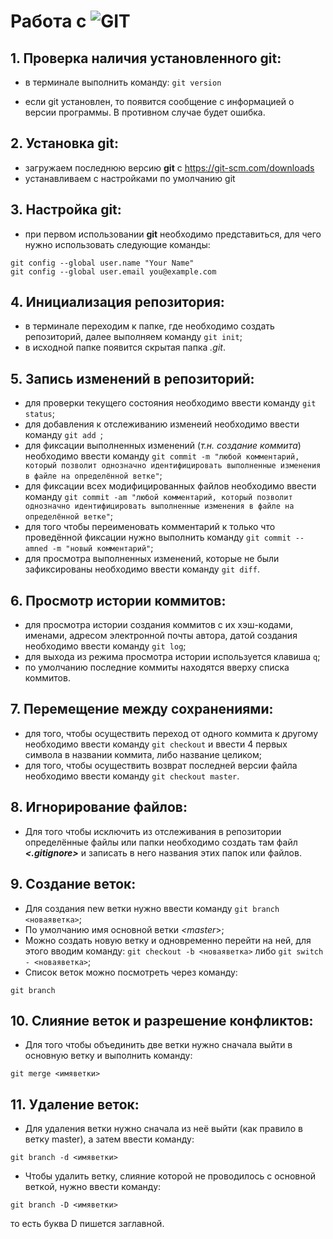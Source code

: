 # Работа с ![GIT](Git.png)
## 1. Проверка наличия установленного git:
- в терминале выполнить команду: `git version`

- если git установлен, то появится сообщение с информацией о версии программы. В противном случае будет ошибка.

## 2. Установка git:
- загружаем последнюю версию **git** c https://git-scm.com/downloads
- устанавливаем с настройками по умолчанию git

## 3. Настройка git:
- при первом использовании **git** необходимо представиться, для чего нужно использовать следующие команды:

```
git config --global user.name "Your Name" 
git config --global user.email you@example.com
```
## 4. Инициализация репозитория:
- в терминале переходим к папке, где необходимо создать репозиторий, далее выполняем команду `git init`;
- в исходной папке появится скрытая папка *.git*.
## 5. Запись изменений в репозиторий:
- для проверки текущего состояния необходимо ввести команду `git status`;
- для добавления к отслеживанию изменеий необходимо ввести команду `git add `;
- для фиксации выполненных изменений (*т.н. создание коммита*) необходимо ввести команду `git commit -m "любой комментарий, который позволит однозначно идентифицировать выполненные изменения в файле на определённой ветке"`;
- для фиксации всех модифицированных файлов необходимо ввести команду `git commit -am "любой комментарий, который позволит однозначно идентифицировать выполненные изменения в файле на определённой ветке"`;
- для того чтобы переименовать комментарий к только что проведённой фиксации нужно выполнить команду `git commit --amned -m "новый комментарий"`;
- для просмотра выполненных изменений, которые не были зафиксированы необходимо ввести команду `git diff`.
## 6. Просмотр истории коммитов:
- для просмотра истории создания коммитов с их хэш-кодами, именами, адресом электронной почты автора, датой создания необходимо ввести команду `git log`;
- для выхода из режима просмотра истории используется клавиша `q`;
- по умолчанию последние коммиты находятся вверху списка коммитов.
## 7. Перемещение между сохранениями:
- для того, чтобы осуществить переход от одного коммита к другому необходимо ввести команду `git checkout` и ввести 4 первых символа в названии коммита, либо название целиком;
- для того, чтобы осуществить возврат последней версии файла необходимо ввести команду `git checkout master`.

## 8. Игнорирование файлов:
- Для того чтобы исключить из отслеживания в репозитории определённые файлы или папки необходимо создать там файл ***<.gitignore>*** и записать в него названия этих папок или файлов.
## 9. Создание веток:
- Для создания new ветки нужно ввести команду `git branch <новаяветка>`;
- По умолчанию имя основной ветки *<master*>;
- Можно создать новую ветку и одновременно перейти на ней, для этого вводим команду: `git checkout -b <новаяветка>` либо `git switch - <новаяветка>`;
- Список веток можно посмотреть через команду: 

```
git branch
```
## 10. Слияние веток и разрешение конфликтов:
- Для того чтобы объединить две ветки нужно сначала выйти в основную ветку и выполнить команду: 
```
git merge <имяветки>
```
## 11. Удаление веток:
- Для удаления ветки нужно сначала из неё выйти (как правило в ветку master), а затем ввести команду: 
```
git branch -d <имяветки>
```
- Чтобы удалить ветку, слияние которой не проводилось с основной веткой, нужно ввести команду: 
```
git branch -D <имяветки>
```
то есть буква D пишется заглавной.


